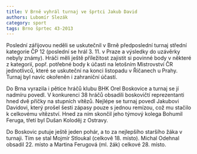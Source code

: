 ```yaml
---
title: V Brně vyhrál turnaj ve šprtci Jakub David
authors: Lubomír Slezák
category: sport
tags: Brno šprtec 43-2013
---
```


Poslední zářijovou neděli se uskutečnil v Brně předposlední turnaj střední kategorie ČP 12 (poslední se hrál 3. 11. v Praze a výsledky do uzávěrky nebyly známy). Hráči měli ještě příležitost zajistit si povinné body v některé z kategorií, popř. potřebné body k účasti na letošním Mistrovství ČR jednotlivců, které se uskuteční na konci listopadu v Říčanech u Prahy. Turnaj byl navíc okořeněn i zahraniční účastí. 

Do Brna vyrazila i pětice hráčů klubu BHK Orel Boskovice a turnaj se jí nadmíru povedl. V konkurenci 38 hráčů obsadili boskovičtí reprezentanti hned dvě příčky na stupních vítězů. Nejlépe se turnaj povedl Jakubovi Davidovi, který prošel šesti zápasy pouze s jednou remízou, což mu stačilo k celkovému vítězství. Hned za ním skončil jeho týmový kolega Bohumil Feruga, třetí byl Dušan Koloděj z Ostravy. 

Do Boskovic putuje ještě jeden pohár, a to za nejlepšího staršího žáka v turnaji. Tím se stal Mojmír Stloukal (celkově 18. místo). Michal Odehnal obsadil 22. místo a Martina Ferugová (ml. žák) celkové 28. místo.